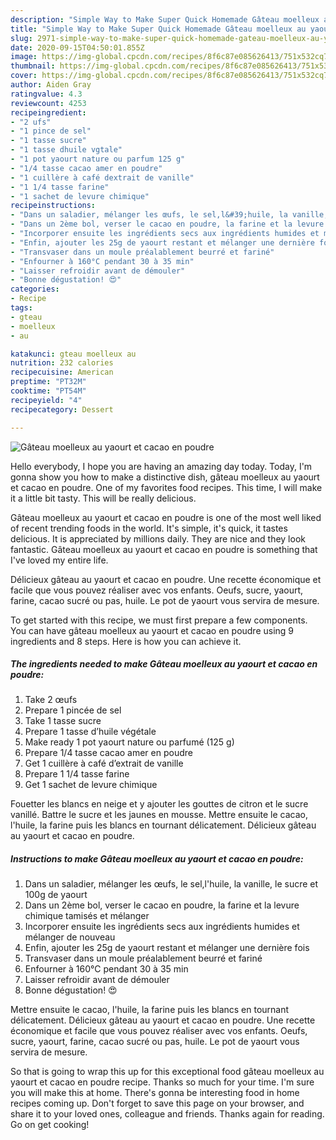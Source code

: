 ```yaml
---
description: "Simple Way to Make Super Quick Homemade Gâteau moelleux au yaourt et cacao en poudre"
title: "Simple Way to Make Super Quick Homemade Gâteau moelleux au yaourt et cacao en poudre"
slug: 2971-simple-way-to-make-super-quick-homemade-gateau-moelleux-au-yaourt-et-cacao-en-poudre
date: 2020-09-15T04:50:01.855Z
image: https://img-global.cpcdn.com/recipes/8f6c87e085626413/751x532cq70/gateau-moelleux-au-yaourt-et-cacao-en-poudre-photo-principale-de-la-recette.jpg
thumbnail: https://img-global.cpcdn.com/recipes/8f6c87e085626413/751x532cq70/gateau-moelleux-au-yaourt-et-cacao-en-poudre-photo-principale-de-la-recette.jpg
cover: https://img-global.cpcdn.com/recipes/8f6c87e085626413/751x532cq70/gateau-moelleux-au-yaourt-et-cacao-en-poudre-photo-principale-de-la-recette.jpg
author: Aiden Gray
ratingvalue: 4.3
reviewcount: 4253
recipeingredient:
- "2 ufs"
- "1 pince de sel"
- "1 tasse sucre"
- "1 tasse dhuile vgtale"
- "1 pot yaourt nature ou parfum 125 g"
- "1/4 tasse cacao amer en poudre"
- "1 cuillère à café dextrait de vanille"
- "1 1/4 tasse farine"
- "1 sachet de levure chimique"
recipeinstructions:
- "Dans un saladier, mélanger les œufs, le sel,l&#39;huile, la vanille, le sucre et 100g de yaourt"
- "Dans un 2ème bol, verser le cacao en poudre, la farine et la levure chimique tamisés et mélanger"
- "Incorporer ensuite les ingrédients secs aux ingrédients humides et mélanger de nouveau"
- "Enfin, ajouter les 25g de yaourt restant et mélanger une dernière fois"
- "Transvaser dans un moule préalablement beurré et fariné"
- "Enfourner à 160°C pendant 30 à 35 min"
- "Laisser refroidir avant de démouler"
- "Bonne dégustation! 😍"
categories:
- Recipe
tags:
- gteau
- moelleux
- au

katakunci: gteau moelleux au 
nutrition: 232 calories
recipecuisine: American
preptime: "PT32M"
cooktime: "PT54M"
recipeyield: "4"
recipecategory: Dessert

---
```



![Gâteau moelleux au yaourt et cacao en poudre](https://img-global.cpcdn.com/recipes/8f6c87e085626413/751x532cq70/gateau-moelleux-au-yaourt-et-cacao-en-poudre-photo-principale-de-la-recette.jpg)

Hello everybody, I hope you are having an amazing day today. Today, I'm gonna show you how to make a distinctive dish, gâteau moelleux au yaourt et cacao en poudre. One of my favorites food recipes. This time, I will make it a little bit tasty. This will be really delicious.

Gâteau moelleux au yaourt et cacao en poudre is one of the most well liked of recent trending foods in the world. It's simple, it's quick, it tastes delicious. It is appreciated by millions daily. They are nice and they look fantastic. Gâteau moelleux au yaourt et cacao en poudre is something that I've loved my entire life.

Délicieux gâteau au yaourt et cacao en poudre. Une recette économique et facile que vous pouvez réaliser avec vos enfants. Oeufs, sucre, yaourt, farine, cacao sucré ou pas, huile. Le pot de yaourt vous servira de mesure.


To get started with this recipe, we must first prepare a few components. You can have gâteau moelleux au yaourt et cacao en poudre using 9 ingredients and 8 steps. Here is how you can achieve it.

<!--inarticleads1-->

##### The ingredients needed to make Gâteau moelleux au yaourt et cacao en poudre:

1. Take 2 œufs
1. Prepare 1 pincée de sel
1. Take 1 tasse sucre
1. Prepare 1 tasse d’huile végétale
1. Make ready 1 pot yaourt nature ou parfumé (125 g)
1. Prepare 1/4 tasse cacao amer en poudre
1. Get 1 cuillère à café d’extrait de vanille
1. Prepare 1 1/4 tasse farine
1. Get 1 sachet de levure chimique


Fouetter les blancs en neige et y ajouter les gouttes de citron et le sucre vanillé. Battre le sucre et les jaunes en mousse. Mettre ensuite le cacao, l&#39;huile, la farine puis les blancs en tournant délicatement. Délicieux gâteau au yaourt et cacao en poudre. 

<!--inarticleads2-->

##### Instructions to make Gâteau moelleux au yaourt et cacao en poudre:

1. Dans un saladier, mélanger les œufs, le sel,l&#39;huile, la vanille, le sucre et 100g de yaourt
1. Dans un 2ème bol, verser le cacao en poudre, la farine et la levure chimique tamisés et mélanger
1. Incorporer ensuite les ingrédients secs aux ingrédients humides et mélanger de nouveau
1. Enfin, ajouter les 25g de yaourt restant et mélanger une dernière fois
1. Transvaser dans un moule préalablement beurré et fariné
1. Enfourner à 160°C pendant 30 à 35 min
1. Laisser refroidir avant de démouler
1. Bonne dégustation! 😍


Mettre ensuite le cacao, l&#39;huile, la farine puis les blancs en tournant délicatement. Délicieux gâteau au yaourt et cacao en poudre. Une recette économique et facile que vous pouvez réaliser avec vos enfants. Oeufs, sucre, yaourt, farine, cacao sucré ou pas, huile. Le pot de yaourt vous servira de mesure. 

So that is going to wrap this up for this exceptional food gâteau moelleux au yaourt et cacao en poudre recipe. Thanks so much for your time. I'm sure you will make this at home. There's gonna be interesting food in home recipes coming up. Don't forget to save this page on your browser, and share it to your loved ones, colleague and friends. Thanks again for reading. Go on get cooking!
